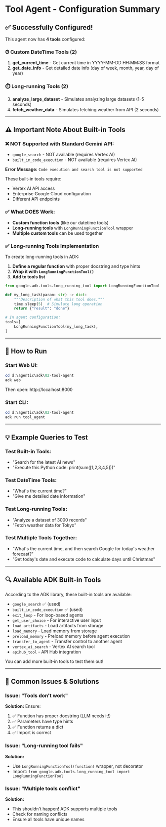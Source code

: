 # Tool Agent - Configuration Summary

## ✅ Successfully Configured!

This agent now has **4 tools** configured:

### ⏰ Custom DateTime Tools (2)
1. **get_current_time** - Get current time in YYYY-MM-DD HH:MM:SS format
2. **get_date_info** - Get detailed date info (day of week, month, year, day of year)

### ⏱️ Long-running Tools (2)
3. **analyze_large_dataset** - Simulates analyzing large datasets (1-5 seconds)
4. **fetch_weather_data** - Simulates fetching weather from API (2 seconds)

---

## ⚠️ Important Note About Built-in Tools

### ❌ NOT Supported with Standard Gemini API:
- `google_search` - NOT available (requires Vertex AI)
- `built_in_code_execution` - NOT available (requires Vertex AI)

**Error Message:** `Code execution and search tool is not supported`

These built-in tools require:
- Vertex AI API access
- Enterprise Google Cloud configuration
- Different API endpoints

### ✅ What DOES Work:
- **Custom function tools** (like our datetime tools)
- **Long-running tools** with `LongRunningFunctionTool` wrapper
- **Multiple custom tools** can be used together

### ✅ Long-running Tools Implementation
To create long-running tools in ADK:

1. **Define a regular function** with proper docstring and type hints
2. **Wrap it with `LongRunningFunctionTool()`**
3. **Add to tools list**

```python
from google.adk.tools.long_running_tool import LongRunningFunctionTool

def my_long_task(param: str) -> dict:
    """Description of what this tool does."""
    time.sleep(5)  # Simulate long operation
    return {"result": "done"}

# In agent configuration:
tools=[
    LongRunningFunctionTool(my_long_task),
]
```

---

## 🚀 How to Run

### Start Web UI:
```powershell
cd d:\agentic\adk\02-tool-agent
adk web
```
Then open: http://localhost:8000

### Start CLI:
```powershell
cd d:\agentic\adk\02-tool-agent
adk run tool_agent
```

---

## 💡 Example Queries to Test

### Test Built-in Tools:
- "Search for the latest AI news"
- "Execute this Python code: print(sum([1,2,3,4,5]))"

### Test DateTime Tools:
- "What's the current time?"
- "Give me detailed date information"

### Test Long-running Tools:
- "Analyze a dataset of 3000 records"
- "Fetch weather data for Tokyo"

### Test Multiple Tools Together:
- "What's the current time, and then search Google for today's weather forecast?"
- "Get today's date and execute code to calculate days until Christmas"

---

## 🔍 Available ADK Built-in Tools

According to the ADK library, these built-in tools are available:
- `google_search` ✅ (used)
- `built_in_code_execution` ✅ (used)
- `exit_loop` - For loop-based agents
- `get_user_choice` - For interactive user input
- `load_artifacts` - Load artifacts from storage
- `load_memory` - Load memory from storage
- `preload_memory` - Preload memory before agent execution
- `transfer_to_agent` - Transfer control to another agent
- `vertex_ai_search` - Vertex AI search tool
- `apihub_tool` - API Hub integration

You can add more built-in tools to test them out!

---

## 🐛 Common Issues & Solutions

### Issue: "Tools don't work"
**Solution:** Ensure:
1. ✅ Function has proper docstring (LLM needs it!)
2. ✅ Parameters have type hints
3. ✅ Function returns a dict
4. ✅ Import is correct

### Issue: "Long-running tool fails"
**Solution:** 
- Use `LongRunningFunctionTool(function)` wrapper, not decorator
- Import: `from google.adk.tools.long_running_tool import LongRunningFunctionTool`

### Issue: "Multiple tools conflict"
**Solution:**
- This shouldn't happen! ADK supports multiple tools
- Check for naming conflicts
- Ensure all tools have unique names
